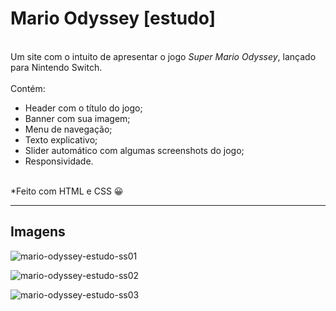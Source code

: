 <h1>Mario Odyssey [estudo]</h1>
<br>
Um site com o intuito de apresentar o jogo <em>Super Mario Odyssey</em>, lançado para Nintendo Switch.
<br>
<br>
Contém: 
<ul>
  <li>Header com o título do jogo;</li>
  <li>Banner com sua imagem;</li>
  <li>Menu de navegação;</li>
  <li>Texto explicativo;</li>
  <li>Slider automático com algumas screenshots do jogo;</li>
  <li>Responsividade.</li>
</ul>
<br>
*Feito com HTML e CSS 😀
<hr>

<h2>Imagens</h2>

![mario-odyssey-estudo-ss01](https://user-images.githubusercontent.com/102618272/226709005-a0ef6406-ba1d-44f5-987c-7088fdce541a.png)

![mario-odyssey-estudo-ss02](https://user-images.githubusercontent.com/102618272/226709145-b2e8d7b0-e3b6-4146-abef-18b8c2aa2acc.png)

![mario-odyssey-estudo-ss03](https://user-images.githubusercontent.com/102618272/226709446-9d1fd54e-9f19-47bf-ae53-639049cf3503.png)
